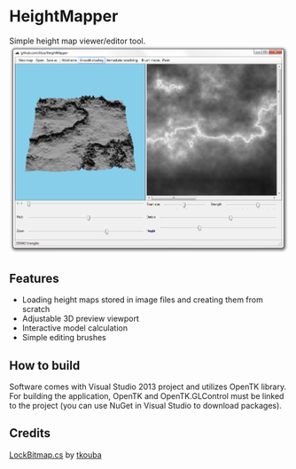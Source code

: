 # HeightMapper
Simple height map viewer/editor tool.
![HeightMapper screenshot](screenshot.png?raw=true "HeightMapper")
## Features
- Loading height maps stored in image files and creating them from scratch
- Adjustable 3D preview viewport
- Interactive model calculation
- Simple editing brushes
## How to build
Software comes with Visual Studio 2013 project and utilizes OpenTK library. For building the application, OpenTK and OpenTK.GLControl must be linked to the project (you can use NuGet in Visual Studio to download packages).
## Credits
[LockBitmap.cs](https://gist.github.com/tkouba/0b7f8496f1aadcfee2db) by [tkouba](https://gist.github.com/tkouba)